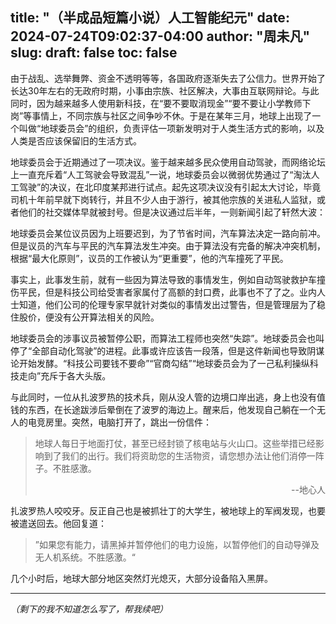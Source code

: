 title: "（半成品短篇小说）人工智能纪元"
date: 2024-07-24T09:02:37-04:00
author: "周未凡"
slug:
draft: false
toc: false
---
<p>由于战乱、选举舞弊、资金不透明等等，各国政府逐渐失去了公信力。世界开始了长达30年左右的无政府时期，小事由宗族、社区解决，大事由互联网辩论。与此同时，因为越来越多人使用新科技，在“要不要取消现金”“要不要让小学教师下岗”等事情上，不同宗族与社区之间争吵不休。于是在某年三月，地球上出现了一个叫做“地球委员会”的组织，负责评估一项新发明对于人类生活方式的影响，以及人类是否应该保留旧的生活方式。</p>

<p>地球委员会于近期通过了一项决议。鉴于越来越多民众使用自动驾驶，而网络论坛上一直充斥着“人工驾驶会导致混乱”一说，地球委员会以微弱优势通过了“淘汰人工驾驶”的决议，在北印度某邦进行试点。起先这项决议没有引起太大讨论，毕竟司机十年前早就下岗转行，并且不少人由于游行，被其他宗族的关进私人监狱，或者他们的社交媒体早就被封号。但是决议通过后半年，一则新闻引起了轩然大波：</p>

<p>地球委员会某位议员因为上班要迟到，为了节省时间，汽车算法决定一路向前冲。但是议员的汽车与平民的汽车算法发生冲突。由于算法没有完备的解决冲突机制，根据“最大化原则”，议员的工作被认为“更重要”，他的汽车撞死了平民。</p>

<p>事实上，此事发生前，就有一些因为算法导致的事情发生，例如自动驾驶救护车撞伤平民，但是科技公司给受害者家属付了高额的封口费，此事也不了了之。业内人士知道，他们公司的伦理专家早就针对类似的事情发出过警告，但是管理层为了稳住股价，便没有公开算法相关的风险。</p>

<p>地球委员会的涉事议员被暂停公职，而算法工程师也突然“失踪”。地球委员会也叫停了“全部自动化驾驶”的进程。此事或许应该告一段落，但是这件新闻也导致阴谋论开始发酵。“科技公司要钱不要命”“官商勾结”“地球委员会为了一己私利操纵科技走向”充斥于各大头版。</p>
 
<p>与此同时，一位从扎波罗热的技术兵，刚从没人管的边境口岸出逃，身上也没有值钱的东西，在长途跋涉后晕倒在了波罗的海边上。醒来后，他发现自己躺在一个无人的电竞房里。突然，电脑打开了，跳出一份信件：</p>

<p><blockquote>地球人每日于地面打仗，甚至已经封锁了核电站与火山口。这些举措已经影响到了我们的出行。我们将资助您的生活物资，请您想办法让他们消停一阵子。不胜感激。
<p style="text-align:right;">--地心人</p>
</blockquote></p>

<p>扎波罗热人咬咬牙。反正自己也是被抓壮丁的大学生，被地球上的军阀发现，也要被遣送回去。他回复道：</p>

<p><blockquote>”如果您有能力，请黑掉并暂停他们的电力设施，以暂停他们的自动导弹及无人机系统。不胜感激。“</blockquote><p>

<p>几个小时后，地球大部分地区突然灯光熄灭，大部分设备陷入黑屏。</p>

---------

<em>（剩下的我不知道怎么写了，帮我续吧）</em>